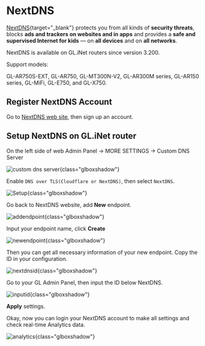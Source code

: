# NextDNS

[NextDNS](https://nextdns.io/){target="_blank"} protects you from all kinds of **security threats**, blocks **ads and trackers on websites and in apps** and provides a **safe and supervised Internet for kids** — on **all devices** and on **all networks**.

NextDNS is available on GL.iNet routers since version 3.200.

Support models:

GL-AR750S-EXT, GL-AR750, GL-MT300N-V2, GL-AR300M series, GL-AR150 series, GL-MiFi, GL-E750, and GL-X750. 

## Register NextDNS Account

Go to [NextDNS web site](https://nextdns.io/?from=amdj8sqt), then sign up an account.

## Setup NextDNS on GL.iNet router

On the left side of web Admin Panel -> MORE SETTINGS -> Custom DNS Server

![custom dns server](https://static.gl-inet.com/docs/router/en/3/tutorials/nextdns/custom_dns_server.png){class="glboxshadow"}

Enable `DNS over TLS(Cloudflare or NextDNS)`, then select `NextDNS`.

![Setup](https://static.gl-inet.com/docs/router/en/3/tutorials/nextdns/custom_dns_server_nextdns.png){class="glboxshadow"}

Go back to NextDNS website, add **New** endpoint.

![addendpoint](https://static.gl-inet.com/docs/router/en/3/tutorials/nextdns/addendpoint.jpg){class="glboxshadow"}
 
Input your endpoint name, click **Create**

![newendpoint](https://static.gl-inet.com/docs/router/en/3/tutorials/nextdns/newendpoint.jpg){class="glboxshadow"}

Then you can get all necessary information of your new endpoint. Copy the ID in your configuration. 

![nextdnsid](https://static.gl-inet.com/docs/router/en/3/tutorials/nextdns/epid.jpg){class="glboxshadow"}

Go to your GL Admin Panel, then input the ID below NextDNS.

![inputid](https://static.gl-inet.com/docs/router/en/3/tutorials/nextdns/idinput.jpg){class="glboxshadow"}

**Apply** settings.

Okay, now you can login your NextDNS account to make all settings and check real-time Analytics data.

![analytics](https://static.gl-inet.com/docs/router/en/3/tutorials/nextdns/ndanalytics.jpg){class="glboxshadow"}
